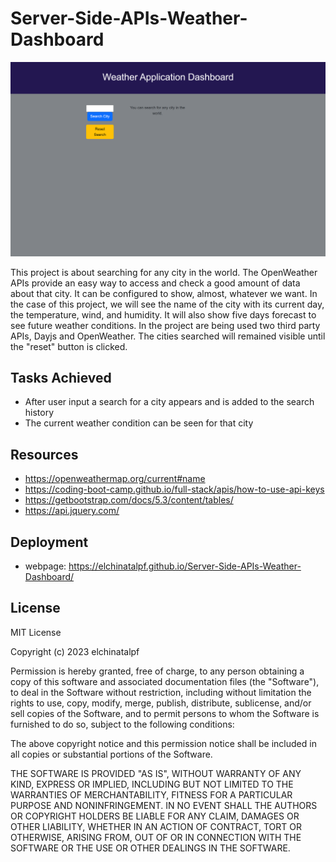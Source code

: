# Server-Side-APIs-Weather-Dashboard
![](./assets/Weather%20Dashboard%20Screenshot.png)

This project is about searching for any city in the world. The OpenWeather APIs provide an easy way to access and check a good amount of data about that city. It can be configured to show, almost, whatever we want. In the case of this project, we will see the name of the city with its current day, the temperature, wind, and humidity. It will also show five days forecast to see future weather conditions. In the project are being used two third party APIs, Dayjs and OpenWeather. The cities searched will remained visible until the "reset" button is clicked.

## Tasks Achieved
* After user input a search for a city appears and is added to the search history
* The current weather condition can be seen for that city

## Resources
* https://openweathermap.org/current#name
* https://coding-boot-camp.github.io/full-stack/apis/how-to-use-api-keys
* https://getbootstrap.com/docs/5.3/content/tables/
* https://api.jquery.com/

## Deployment
* webpage: https://elchinatalpf.github.io/Server-Side-APIs-Weather-Dashboard/

## License
MIT License

Copyright (c) 2023 elchinatalpf

Permission is hereby granted, free of charge, to any person obtaining a copy
of this software and associated documentation files (the "Software"), to deal
in the Software without restriction, including without limitation the rights
to use, copy, modify, merge, publish, distribute, sublicense, and/or sell
copies of the Software, and to permit persons to whom the Software is
furnished to do so, subject to the following conditions:

The above copyright notice and this permission notice shall be included in all
copies or substantial portions of the Software.

THE SOFTWARE IS PROVIDED "AS IS", WITHOUT WARRANTY OF ANY KIND, EXPRESS OR
IMPLIED, INCLUDING BUT NOT LIMITED TO THE WARRANTIES OF MERCHANTABILITY,
FITNESS FOR A PARTICULAR PURPOSE AND NONINFRINGEMENT. IN NO EVENT SHALL THE
AUTHORS OR COPYRIGHT HOLDERS BE LIABLE FOR ANY CLAIM, DAMAGES OR OTHER
LIABILITY, WHETHER IN AN ACTION OF CONTRACT, TORT OR OTHERWISE, ARISING FROM,
OUT OF OR IN CONNECTION WITH THE SOFTWARE OR THE USE OR OTHER DEALINGS IN THE
SOFTWARE.
